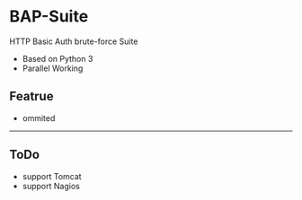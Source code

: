 # BAP-Suite
HTTP Basic Auth brute-force Suite

- Based on Python 3
- Parallel Working


## Featrue
- ommited


---------
## ToDo
- support Tomcat 
- support Nagios 
